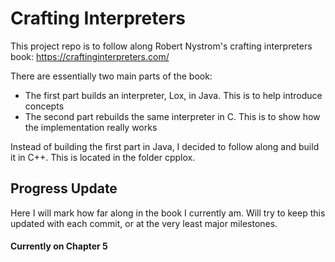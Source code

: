 # Crafting Interpreters
This project repo is to follow along  Robert Nystrom's crafting interpreters book: https://craftinginterpreters.com/

There are essentially two main parts of the book: 
* The first part builds an interpreter, Lox, in Java. This is to help introduce concepts <br>
* The second part rebuilds the same interpreter in C. This is to show how the implementation really works


Instead of building the first part in Java, I decided to follow along and build it in C++. This is located in the folder cpplox.


## Progress Update
Here I will mark how far along in the book I currently am. Will try to keep this updated with each commit, or at the very least major milestones.

#### Currently on Chapter 5
